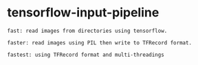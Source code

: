 # tensorflow-input-pipeline

	fast: read images from directories using tensorflow.

	faster: read images using PIL then write to TFRecord format.

	fastest: using TFRecord format and multi-threadings